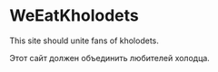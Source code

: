 # WeEatKholodets
This site should unite fans of kholodets.

Этот сайт должен объединить любителей холодца.
